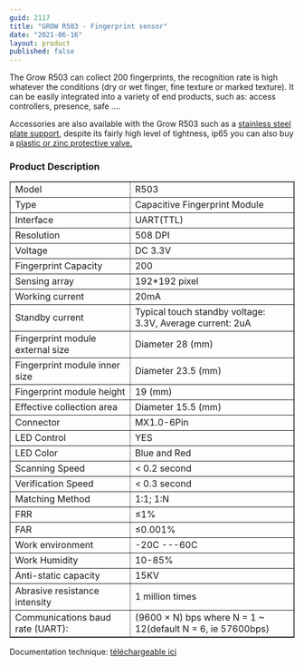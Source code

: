 ```yaml
---
guid: 2117
title: "GROW R503 - Fingerprint sensor"
date: "2021-06-16"
layout: product
published: false
---
```


The Grow R503 can collect 200 fingerprints, the recognition rate is high whatever the conditions (dry or wet finger, fine texture or marked texture). It can be easily integrated into a variety of end products, such as: access controllers, presence, safe ....

Accessories are also available with the Grow R503 such as a [stainless steel plate support](https://www.haade.fr/produit/grandir-r503-plaque-inox-plus-protection-r503/), despite its fairly high level of tightness, ip65 you can also buy a [plastic or zinc protective valve.](https://www.haade.fr/produit/grandir-r503-plaque-inox-plus-protection-r503/)

### Product Description

<table border="1" cellspacing="0"><tbody><tr><td><div>Model</div></td><td><div>R503</div></td></tr><tr><td><div>Type</div></td><td><div>Capacitive Fingerprint Module</div></td></tr><tr><td><div>Interface</div></td><td><div>UART(TTL)</div></td></tr><tr><td><div>Resolution</div></td><td><div>508 DPI</div></td></tr><tr><td><div>Voltage</div></td><td><div>DC 3.3V</div></td></tr><tr><td><div>Fingerprint Capacity</div></td><td><div>200</div></td></tr><tr><td><div>Sensing array</div></td><td><div>192*192 pixel</div></td></tr><tr><td><div>Working current</div></td><td><div>20mA</div></td></tr><tr><td><div>Standby current</div></td><td><div>Typical touch standby voltage: 3.3V, Average current: 2uA</div></td></tr><tr><td><div>Fingerprint module external size</div></td><td><div>Diameter 28 (mm)</div></td></tr><tr><td><div>Fingerprint module inner size</div></td><td><div>Diameter 23.5 (mm)</div></td></tr><tr><td><div>Fingerprint module height</div></td><td><div>19 (mm)</div></td></tr><tr><td><div>Effective collection area</div></td><td><div>Diameter 15.5 (mm)</div></td></tr><tr><td><div>Connector</div></td><td><div>MX1.0-6Pin</div></td></tr><tr><td><div>LED Control</div></td><td><div>YES</div></td></tr><tr><td><div>LED Color</div></td><td><div>Blue and Red</div></td></tr><tr><td><div>Scanning Speed</div></td><td><div>&lt; 0.2 second</div></td></tr><tr><td><div>Verification Speed</div></td><td><div>&lt; 0.3 second</div></td></tr><tr><td><div>Matching Method</div></td><td><div>1:1; 1:N</div></td></tr><tr><td><div>FRR</div></td><td><div>≤1%</div></td></tr><tr><td><div>FAR</div></td><td><div>≤0.001%</div></td></tr><tr><td><div>Work environment</div></td><td><div>-20C ---60C</div></td></tr><tr><td><div>Work Humidity</div></td><td><div>10-85%</div></td></tr><tr><td><div>Anti-static capacity</div></td><td><div>15KV</div></td></tr><tr><td><div>Abrasive resistance intensity</div></td><td><div>1 million times</div></td></tr><tr><td><div>Communications baud rate (UART):</div></td><td><div data-spm-anchor-id="a2g0o.detail.1000023.i2.22f73eb80SR5JB">(9600 × N) bps where N = 1 ~ 12(default N = 6, ie 57600bps)</div></td></tr></tbody></table>

Documentation technique: [téléchargeable ici](https://www.dropbox.com/sh/epucei8lmoz7xpp/AAAmon04b1DiSOeh1q4nAhzAa?dl=0&preview=R503+fingerprint+module+user+manual.pdf)
